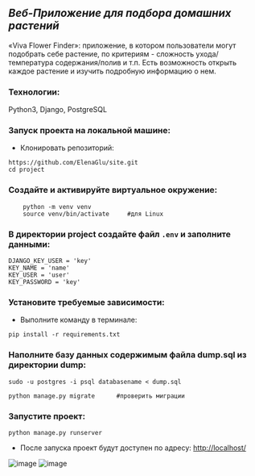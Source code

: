 ## _Веб-Приложение для подбора домашних растений_
«Viva Flower Finder»: приложение, в котором пользователи могут подобрать себе растение, по критериям - сложность ухода/температура содержания/полив и т.п.
Есть возможность открыть каждое растение и изучить подробную информацию о нем.
 
### Технологии:
Python3, Django, PostgreSQL

### Запуск проекта на локальной машине:

- Клонировать репозиторий:
```
https://github.com/ElenaGlu/site.git
cd project
```
### Создайте и активируйте виртуальное окружение:
```
    python -m venv venv
    source venv/bin/activate     #для Linux
```
### В директории project создайте файл `.env` и заполните данными:
```
DJANGO_KEY_USER = 'key'
KEY_NAME = 'name'
KEY_USER = 'user'
KEY_PASSWORD = 'key'
```
### Установите требуемые зависимости:

- Выполните команду в терминале: 
```
pip install -r requirements.txt
```
### Наполните базу данных содержимым файла dump.sql из директории dump:

```
sudo -u postgres -i psql databasename < dump.sql

python manage.py migrate      #проверить миграции
```
### Запустите проект:

```
python manage.py runserver
```

- После запуска проект будут доступен по адресу: [http://localhost/](http://localhost/)
  
![image](https://github.com/ElenaGlu/site/assets/123466535/7a1c21aa-3852-46b3-9286-b6a058b3d4be)
![image](https://github.com/ElenaGlu/site/assets/123466535/26fcd839-5fd4-4b5f-a438-5f454fcdb899)

